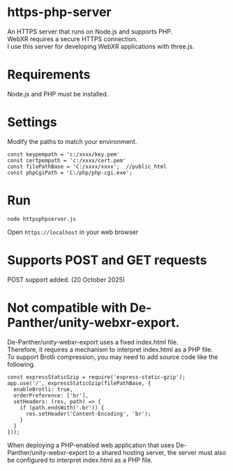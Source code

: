 # https-php-server
An HTTPS server that runs on Node.js and supports PHP.  
WebXR requires a secure HTTPS connection.  
I use this server for developing WebXR applications with three.js.

# Requirements
Node.js and PHP must be installed. 

# Settings
Modify the paths to match your environment.  
```
const keypempath = 'c:/xxxx/key.pem'
const certpempath = 'c:/xxxx/cert.pem'
const filePathBase = 'C:/xxxx/xxxx';  //public_html
const phpCgiPath = 'C:/php/php-cgi.exe';
```

# Run
```
node httpsphpserver.js
```
Open `https://localhost` in your web browser

# Supports POST and GET requests
POST support added. (20 October 2025)

# Not compatible with De-Panther/unity-webxr-export.
De-Panther/unity-webxr-export uses a fixed index.html file.  
Therefore, it requires a mechanism to interpret index.html as a PHP file.  
To support Brotli compression, you may need to add source code like the following.
```
const expressStaticGzip = require('express-static-gzip');
app.use('/', expressStaticGzip(filePathBase, {
  enableBrotli: true,
  orderPreference: ['br'],
  setHeaders: (res, path) => {
    if (path.endsWith('.br')) {
      res.setHeader('Content-Encoding', 'br');
    }
  }
}));
```
When deploying a PHP-enabled web application that uses De-Panther/unity-webxr-export to a shared hosting server, the server must also be configured to interpret index.html as a PHP file.
